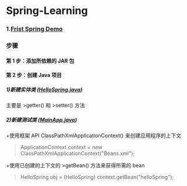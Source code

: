 # Spring-Learning
### 1.[Frist Spring Demo](https://github.com/DaCang/Spring-Learning/tree/master/helloSpring01)
### **步骤**
#### 第 1 步：添加所依赖的 JAR 包
#### 第 2 步：创建 Java 项目
##### 1)新建实体类 ([HelloSpring.java](https://github.com/DaCang/Spring-Learning/blob/master/helloSpring01/src/com/songyl/spring/HelloSpring.java))
主要是 >getter() 和 >setter() 方法

##### 2)新建测试类 ([MainApp.java](https://github.com/DaCang/Spring-Learning/blob/master/helloSpring01/src/com/songyl/spring/MainApp.java))

+使用框架 API ClassPathXmlApplicationContext() 来创建应用程序的上下文
>ApplicationContext context = new ClassPathXmlApplicationContext("Beans.xml");

+使用已创建的上下文的 >getBean() 方法来获得所需的 bean
>HelloSpring obj = (HelloSpring) context.getBean("helloSpring");
